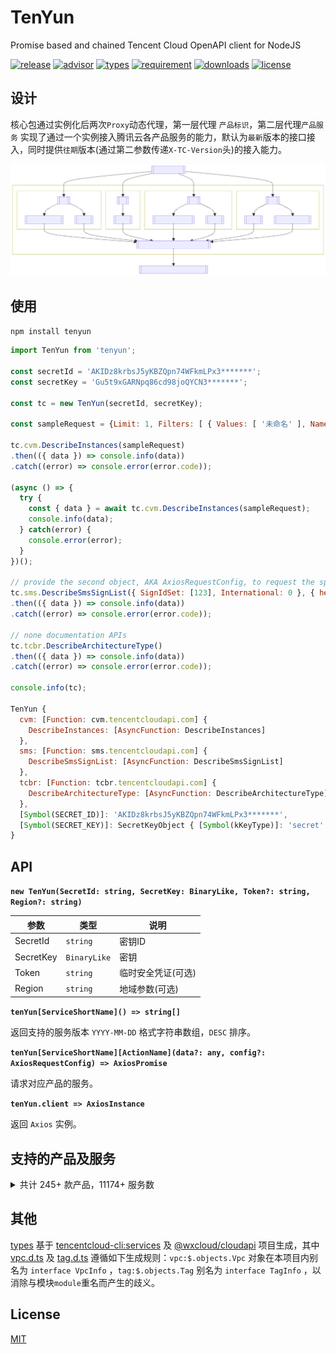 # TenYun

Promise based and chained Tencent Cloud OpenAPI client for NodeJS

[![release](https://img.shields.io/npm/v/tenyun)](https://github.com/TheNorthMemory/tenyun/releases)
[![advisor](https://snyk.io/advisor/npm-package/tenyun/badge.svg)](https://snyk.io/advisor/npm-package/tenyun)
[![types](https://img.shields.io/badge/types-included-blue)](https://www.npmjs.com/package/tenyun)
[![requirement](https://img.shields.io/node/v/tenyun)](https://www.npmjs.com/package/tenyun)
[![downloads](https://img.shields.io/npm/dm/tenyun)](https://www.npmjs.com/package/tenyun)
[![license](https://img.shields.io/npm/l/tenyun)](https://www.npmjs.com/package/tenyun)

## 设计

核心包通过实例化后两次`Proxy`动态代理，第一层代理 `产品标识`，第二层代理`产品服务` 实现了通过一个实例接入腾讯云各产品服务的能力，默认为`最新`版本的接口接入，同时提供`往期`版本(通过第二参数传递`X-TC-Version`头)的接入能力。

[![SDK FlowChart](./.github/sdk-flowchart.svg)](./.github/sdk-flowchart.mmd)

## 使用

`npm install tenyun`

```js
import TenYun from 'tenyun';

const secretId = 'AKIDz8krbsJ5yKBZQpn74WFkmLPx3*******';
const secretKey = 'Gu5t9xGARNpq86cd98joQYCN3*******';

const tc = new TenYun(secretId, secretKey);

const sampleRequest = {Limit: 1, Filters: [ { Values: [ '未命名' ], Name: 'instance-name' } ]};

tc.cvm.DescribeInstances(sampleRequest)
.then(({ data }) => console.info(data))
.catch((error) => console.error(error.code));

(async () => {
  try {
    const { data } = await tc.cvm.DescribeInstances(sampleRequest);
    console.info(data);
  } catch(error) {
    console.error(error);
  }
})();

// provide the second object, AKA AxiosRequestConfig, to request the specific `X-TC-Version` API
tc.sms.DescribeSmsSignList({ SignIdSet: [123], International: 0 }, { headers: { 'X-TC-Version': '2019-07-11' } })
.then(({ data }) => console.info(data))
.catch((error) => console.error(error.code));

// none documentation APIs
tc.tcbr.DescribeArchitectureType()
.then(({ data }) => console.info(data))
.catch((error) => console.error(error.code));

console.info(tc);

TenYun {
  cvm: [Function: cvm.tencentcloudapi.com] {
    DescribeInstances: [AsyncFunction: DescribeInstances]
  },
  sms: [Function: sms.tencentcloudapi.com] {
    DescribeSmsSignList: [AsyncFunction: DescribeSmsSignList]
  },
  tcbr: [Function: tcbr.tencentcloudapi.com] {
    DescribeArchitectureType: [AsyncFunction: DescribeArchitectureType]
  },
  [Symbol(SECRET_ID)]: 'AKIDz8krbsJ5yKBZQpn74WFkmLPx3*******',
  [Symbol(SECRET_KEY)]: SecretKeyObject { [Symbol(kKeyType)]: 'secret' }
}
```

## API

**`new TenYun(SecretId: string, SecretKey: BinaryLike, Token?: string, Region?: string)`**

| 参数 | 类型 | 说明 |
| --- | --- | --- |
| SecretId | <code>string</code> | 密钥ID |
| SecretKey | <code>BinaryLike</code> | 密钥 |
| Token | <code>string</code> | 临时安全凭证(可选) |
| Region | <code>string</code> | 地域参数(可选) |

**`tenYun[ServiceShortName]() => string[]`**

返回支持的服务版本 `YYYY-MM-DD` 格式字符串数组，`DESC` 排序。

**`tenYun[ServiceShortName][ActionName](data?: any, config?: AxiosRequestConfig) => AxiosPromise`**

请求对应产品的服务。

**`tenYun.client => AxiosInstance`**

返回 `Axios` 实例。


## 支持的产品及服务

<details><summary>共计 245+ 款产品，11174+ 服务数</summary>

产品标识 | 产品说明 | 最新版本(数) | 历史版本(数)
--- | --- | --- | ---
aa | [活动防刷](https://cloud.tencent.com/document/product/1189) | 2020-02-24(1) |
aai |  | 2018-05-22(4) |
acp | [应用合规平台](https://cloud.tencent.com/document/product/1553) | 2022-01-05(8) |
advisor | [云顾问](https://cloud.tencent.com/document/product/1264) | 2020-07-21(2) |
af | [借贷反欺诈](https://cloud.tencent.com/document/product/668) | 2020-02-26(3) |
afc | [定制建模](https://cloud.tencent.com/document/product/1029) | 2020-02-26(3) |
aiart | [大模型图像创作引擎](https://cloud.tencent.com/document/product/1668) | 2022-12-29(4) |
ame | [正版曲库直通车](https://cloud.tencent.com/document/product/1155) | 2019-09-16(31) |
ams | [音频内容安全](https://cloud.tencent.com/document/product/1219) | 2020-12-29(5) | 2020-06-08(7) |
anicloud | [动效素材服务](https://cloud.tencent.com/document/product/1641) | 2022-09-23(3) |
antiddos | [T-Sec-DDoS防护(Anti-DDoS)](https://cloud.tencent.com/document/product/1021) | 2020-03-09(96) |
apcas | [汽车精准获客服务](https://cloud.tencent.com/document/product/1244) | 2020-11-27(7) |
ape | [正版图库直通车](https://cloud.tencent.com/document/product/1181) | 2020-05-13(8) |
api | [云 API](https://cloud.tencent.com/document/product/1278) | 2020-11-06(3) |
apigateway | [API 网关](https://cloud.tencent.com/document/product/628) | 2018-08-08(96) |
apm | [应用性能监控](https://cloud.tencent.com/document/product/1463) | 2021-06-22(9) |
asr | [语音识别](https://cloud.tencent.com/document/product/1093) | 2019-06-14(26) |
asw | [应用与服务编排工作流](https://cloud.tencent.com/document/product/1272) | 2020-07-22(9) |
as | [弹性伸缩](https://cloud.tencent.com/document/product/377) | 2018-04-19(57) |
ba | [ICP备案](https://cloud.tencent.com/document/product/243) | 2020-07-20(3) |
batch | [批量计算](https://cloud.tencent.com/document/product/599) | 2017-03-12(31) |
bda | [人体分析](https://cloud.tencent.com/document/product/1208) | 2020-03-24(18) |
bi | [商业智能分析 BI](https://cloud.tencent.com/document/product/590) | 2022-01-05(22) |
billing | [费用中心](https://cloud.tencent.com/document/product/555) | 2018-07-09(45) |
bizlive | 商业直播 | 2019-03-13(6) |
bm | [黑石物理服务器CPM](https://cloud.tencent.com/document/product/386) | 2018-04-23(53) |
bma | [品牌经营管家](https://cloud.tencent.com/document/product/1296) | 2022-11-15(11) | 2021-06-24(28) |
bmeip | [黑石弹性公网IP](https://cloud.tencent.com/document/product/1028) | 2018-06-25(20) |
bmlb | [黑石负载均衡](https://cloud.tencent.com/document/product/1027) | 2018-06-25(49) |
bmvpc | [黑石私有网络](https://cloud.tencent.com/document/product/1024) | 2018-06-25(61) |
bpaas | [商业流程服务](https://cloud.tencent.com/document/product/1083) | 2018-12-17(2) |
bri | [业务风险情报](https://cloud.tencent.com/document/product/1064) | 2019-03-28(1) |
bsca | [二进制软件成分分析](https://cloud.tencent.com/document/product/1483) | 2021-08-11(7) |
btoe | [区块链可信取证](https://cloud.tencent.com/document/product/1259) | 2021-05-14(13) | 2021-03-03(12) |
cam | [访问管理](https://cloud.tencent.com/document/product/598) | 2019-01-16(87) |
captcha | [验证码](https://cloud.tencent.com/document/product/1110) | 2019-07-22(18) |
car | [应用云渲染](https://cloud.tencent.com/document/product/1547) | 2022-01-10(6) |
cat | [云拨测](https://cloud.tencent.com/document/product/280) | 2018-04-09(12) |
cbs | [云硬盘](https://cloud.tencent.com/document/product/362) | 2017-03-12(41) |
ccc | [云联络中心](https://cloud.tencent.com/document/product/679) | 2020-02-10(56) |
cdb | [云数据库 MySQL](https://cloud.tencent.com/document/product/236) | 2017-03-20(159) |
cdc | [本地专用集群](https://cloud.tencent.com/document/product/1346) | 2020-12-14(21) |
cdn | [内容分发网络 CDN](https://cloud.tencent.com/document/product/228) | 2018-06-06(81+3) |
cds | [T-Sec-数据安全审计（DSA）](https://cloud.tencent.com/document/product/856) | 2018-04-20(6) |
cdwch | [云数据仓库 ClickHouse](https://cloud.tencent.com/document/product/1299) | 2020-09-15(27) |
cdwdoris | [腾讯云数据仓库 TCHouse-D](https://cloud.tencent.com/document/product/1387) | 2021-12-28(17) |
cdwpg | [云数据仓库 PostgreSQL](https://cloud.tencent.com/document/product/878) | 2020-12-30(8) |
cfg | [混沌演练平台](https://cloud.tencent.com/document/product/1500) | 2021-08-20(12) |
cfs | [文件存储](https://cloud.tencent.com/document/product/582) | 2019-07-19(43) |
cfw | [云防火墙](https://cloud.tencent.com/document/product/1132) | 2019-09-04(113) |
chdfs | [云 HDFS](https://cloud.tencent.com/document/product/1105) | 2020-11-12(29) | 2019-07-18(26) |
ciam | [账号风控平台](https://cloud.tencent.com/document/product/1441) | 2022-03-31(23) |
cii | [智能保险助手](https://cloud.tencent.com/document/product/1368) | 2021-04-08(13) | 2020-12-10(3) |
cim |  | 2019-03-18(1) |
cis |  | 2018-04-08(7) |
ckafka | [消息队列 CKafka 版](https://cloud.tencent.com/document/product/597) | 2019-08-19(83) |
clb | [负载均衡](https://cloud.tencent.com/document/product/214) | 2018-03-17(86) |
cloudaudit | [操作审计](https://cloud.tencent.com/document/product/629) | 2019-03-19(19) |
cloudhsm | [云加密机](https://cloud.tencent.com/document/product/639) | 2019-11-12(14) |
cloudstudio | [Cloud Studio（云端 IDE）](https://cloud.tencent.com/document/product/1039) | 2023-05-08(9) |
cls | [日志服务](https://cloud.tencent.com/document/product/614) | 2020-10-16(92) |
cme | [多媒体创作引擎](https://cloud.tencent.com/document/product/1156) | 2019-10-29(50) |
cmq | [消息队列 CMQ](https://cloud.tencent.com/document/product/406) | 2019-03-04(17) |
cms | 内容安全 | 2019-03-21(6) |
config | [配置审计](https://cloud.tencent.com/document/product/1579) | 2022-08-02(3) |
cpdp | [企业收付平台](https://cloud.tencent.com/document/product/1122) | 2019-08-20(219) |
cr | [金融联络机器人](https://cloud.tencent.com/document/product/656) | 2018-03-21(28) |
csip | [云安全一体化平台](https://cloud.tencent.com/document/product/664) | 2022-11-21(38) |
csxg | [5G入云服务](https://cloud.tencent.com/document/product/1687) | 2023-03-03(5) |
cvm | [云服务器](https://cloud.tencent.com/document/product/213) | 2017-03-12(97) |
cwp | [主机安全](https://cloud.tencent.com/document/product/296) | 2018-02-28(518) |
cws | 漏洞扫描服务 | 2018-03-12(19) |
cynosdb | [TDSQL-C MySQL 版](https://cloud.tencent.com/document/product/1003) | 2019-01-07(134) |
dasb | [T-Sec-堡垒机（BH）](https://cloud.tencent.com/document/product/1025) | 2019-10-18(56) |
dataintegration | [数据接入平台](https://cloud.tencent.com/document/product/1591) | 2022-06-13(1) |
dayu | [DDoS 高防包](https://cloud.tencent.com/document/product/1021) | 2018-07-09(112) |
dbbrain | [数据库智能管家 DBbrain](https://cloud.tencent.com/document/product/1130) | 2021-05-27(61) | 2019-10-16(27) |
dbdc | [云数据库独享集群](https://cloud.tencent.com/document/product/1322) | 2020-10-29(6) |
dc | [专线接入](https://cloud.tencent.com/document/product/216) | 2018-04-10(21) |
dcdb | [TDSQL MySQL 版](https://cloud.tencent.com/document/product/557) | 2018-04-11(73) |
dlc | [数据湖计算 DLC](https://cloud.tencent.com/document/product/1342) | 2021-01-25(124) |
dnspod | [DNSPod](https://cloud.tencent.com/document/product/1427) | 2021-03-23(73) |
domain | [域名注册](https://cloud.tencent.com/document/product/242) | 2018-08-08(38) |
drm | [数字版权管理](https://cloud.tencent.com/document/product/1000) | 2018-11-15(11) |
ds | [文档服务](https://cloud.tencent.com/document/product/869) | 2018-05-23(12) |
dsgc | [数据安全治理中心](https://cloud.tencent.com/document/product/1087) | 2019-07-23(148) |
dtf | [分布式事务](https://cloud.tencent.com/document/product/1224) | 2020-05-06(1) |
dts | [数据传输服务](https://cloud.tencent.com/document/product/571) | 2021-12-06(71) | 2018-03-30(23) |
eb | [事件总线](https://cloud.tencent.com/document/product/1359) | 2021-04-16(32) |
ecc | [英文作文批改](https://cloud.tencent.com/document/product/1076) | 2018-12-13(4) |
ecdn | [全站加速网络](https://cloud.tencent.com/document/product/570) | 2019-10-12(16) |
ecm | [边缘计算机器](https://cloud.tencent.com/document/product/1108) | 2019-07-19(139) |
eiam | [数字身份管控平台（员工版）](https://cloud.tencent.com/document/product/1442) | 2021-04-20(42) |
eis | [数据连接器](https://cloud.tencent.com/document/product/1270) | 2021-06-01(5) | 2020-07-15(3) |
emr | [弹性 MapReduce](https://cloud.tencent.com/document/product/589) | 2019-01-03(41) |
es | [Elasticsearch Service](https://cloud.tencent.com/document/product/845) | 2018-04-16(53) |
ess | [腾讯电子签企业版](https://cloud.tencent.com/document/product/1323) | 2020-11-11(75) |
essbasic | [腾讯电子签（基础版）](https://cloud.tencent.com/document/product/1420) | 2021-05-26(73) | 2020-12-22(53) |
facefusion | [人脸融合](https://cloud.tencent.com/document/product/670) | 2022-09-27(2) | 2018-12-01(3) |
faceid | [人脸核身](https://cloud.tencent.com/document/product/1007) | 2018-03-01(37) |
fmu | [人脸试妆](https://cloud.tencent.com/document/product/1172) | 2019-12-13(10) |
ft | [人像变换](https://cloud.tencent.com/document/product/1202) | 2020-03-04(6) |
gaap | [全球应用加速](https://cloud.tencent.com/document/product/608) | 2018-05-29(103) |
gme | [游戏多媒体引擎](https://cloud.tencent.com/document/product/607) | 2018-07-11(28) |
goosefs | [数据加速器 GooseFS](https://cloud.tencent.com/document/product/1424) | 2022-05-19(20) |
gpm | [游戏玩家匹配](https://cloud.tencent.com/document/product/1294) | 2020-08-20(18) |
gs | [云游戏](https://cloud.tencent.com/document/product/1162) | 2019-11-18(9) |
gse | [游戏服务器伸缩](https://cloud.tencent.com/document/product/1165) | 2019-11-12(74) |
habo |  | 2018-12-03(2) |
hai | [高性能应用服务](https://cloud.tencent.com/document/product/1721) | 2023-08-12(11) |
hasim | [高可用物联网卡](https://cloud.tencent.com/document/product/1482) | 2021-07-16(22) |
hcm | [数学作业批改](https://cloud.tencent.com/document/product/1004) | 2018-11-06(1) |
hunyuan | [腾讯混元大模型](https://cloud.tencent.com/document/product/1729) | 2023-09-01(4) |
iai | [人脸识别](https://cloud.tencent.com/document/product/867) | 2020-03-03(35) | 2018-03-01(33) |
ic | [图片瘦身](https://cloud.tencent.com/document/product/636) | 2019-03-07(9) |
icr | [对话机器人](https://cloud.tencent.com/document/product/1268) | 2021-10-14(1) |
ie | [智能编辑](https://cloud.tencent.com/document/product/1186) | 2020-03-04(10) |
iecp | [物联网边缘计算平台](https://cloud.tencent.com/document/product/1118) | 2021-09-14(102) |
iir | [智能识图](https://cloud.tencent.com/document/product/1217) | 2020-04-17(1) |
ims | [图片内容安全](https://cloud.tencent.com/document/product/1125) | 2020-12-29(2) | 2020-07-13(1) |
ioa | [iOA 零信任安全管理系统](https://cloud.tencent.com/document/product/1092) | 2022-06-01(1) |
iot | [加速物联网套件](https://cloud.tencent.com/document/product/568) | 2018-01-23(45) |
iotcloud | [物联网通信](https://cloud.tencent.com/document/product/634) | 2021-04-08(73) | 2018-06-14(69) |
iotexplorer | [物联网开发平台](https://cloud.tencent.com/document/product/1081) | 2019-04-23(116) |
iottid | [物联网设备身份认证](https://cloud.tencent.com/document/product/1086) | 2019-04-11(9) |
iotvideo | [物联网智能视频服务](https://cloud.tencent.com/document/product/1131) | 2021-11-25(102) | 2020-12-15(79)<br/>2019-11-26(66) |
iotvideoindustry | [物联网智能视频服务（行业版）](https://cloud.tencent.com/document/product/1361) | 2020-12-01(104) |
irp | [智能推荐平台](https://cloud.tencent.com/document/product/1541) | 2022-08-05(7) | 2022-03-24(4) |
iss | [智能视图计算平台](https://cloud.tencent.com/document/product/1344) | 2023-05-17(82) |
ivld | [媒体智能标签](https://cloud.tencent.com/document/product/1509) | 2021-09-03(25) |
keewidb | [云数据库 KeeWiDB](https://cloud.tencent.com/document/product/1520) | 2022-03-08(38) |
kms | [密钥管理系统](https://cloud.tencent.com/document/product/573) | 2019-01-18(53) |
lcic | [实时互动-教育版](https://cloud.tencent.com/document/product/1639) | 2022-08-17(60) |
lighthouse | [轻量应用服务器](https://cloud.tencent.com/document/product/1207) | 2020-03-24(109) |
live | [云直播CSS](https://cloud.tencent.com/document/product/267) | 2018-08-01(154) |
lowcode | [云开发低码](https://cloud.tencent.com/document/product/1301) | 2021-01-08(1) |
lp | [登录保护](https://cloud.tencent.com/document/product/1190) | 2020-02-24(1) |
mall | [商场客留大数据](https://cloud.tencent.com/document/product/1707) | 2023-05-18(1) |
mariadb | [云数据库 MariaDB](https://cloud.tencent.com/document/product/237) | 2017-03-12(72) |
market | [云市场](https://cloud.tencent.com/document/product/306) | 2019-10-10(2) |
memcached | [云数据库Memcached](https://cloud.tencent.com/document/product/241) | 2019-03-18(1) |
mgobe | [游戏联机对战引擎](https://cloud.tencent.com/document/product/1038) | 2020-10-14(7) | 2019-09-29(1) |
mmps | [小程序安全](https://cloud.tencent.com/document/product/1223) | 2020-07-10(15) |
mna | [多网聚合加速](https://cloud.tencent.com/document/product/1385) | 2021-01-19(23) |
mongodb | [云数据库 MongoDB](https://cloud.tencent.com/document/product/240) | 2019-07-25(38) | 2018-04-08(13) |
monitor | [腾讯云可观测平台](https://cloud.tencent.com/document/product/248) | 2018-07-24(158) |
mps | [媒体处理](https://cloud.tencent.com/document/product/862) | 2019-06-12(100) |
mrs | [医疗报告结构化](https://cloud.tencent.com/document/product/1314) | 2020-09-10(10) |
ms | [移动应用安全](https://cloud.tencent.com/document/product/283) | 2018-04-08(23) |
msp | [迁移服务平台](https://cloud.tencent.com/document/product/659) | 2018-03-19(7) |
mvj | 营销价值判断 | 2019-09-26(1) |
nlp | [NLP 服务](https://cloud.tencent.com/document/product/271) | 2019-04-08(12) |
npp | 号码保护 | 2019-08-23(8) |
oceanus | [流计算 Oceanus](https://cloud.tencent.com/document/product/849) | 2019-04-22(38) |
ocr | [文字识别](https://cloud.tencent.com/document/product/866) | 2018-11-19(84) |
omics | [腾讯健康组学平台](https://cloud.tencent.com/document/product/1643) | 2022-11-28(20) |
open | 腾讯云 OAuth | 2018-12-25(2) |
organization | [集团账号管理](https://cloud.tencent.com/document/product/850) | 2021-03-31(47) | 2018-12-25(20) |
partners | [渠道合作伙伴](https://cloud.tencent.com/document/product/563) | 2018-03-21(19) |
pds | [私域安全](https://cloud.tencent.com/document/product/1473) | 2021-07-01(2) |
postgres | [云数据库 PostgreSQL](https://cloud.tencent.com/document/product/409) | 2017-03-12(90) |
privatedns | [私有域解析 Private DNS](https://cloud.tencent.com/document/product/1338) | 2020-10-28(25) |
pts | [云压测](https://cloud.tencent.com/document/product/1484) | 2021-07-28(48) |
rce | [全栈式风控引擎](https://cloud.tencent.com/document/product/1343) | 2020-11-03(3) |
redis | [云数据库Redis](https://cloud.tencent.com/document/product/239) | 2018-04-12(97) |
region | [地域管理系统](https://cloud.tencent.com/document/product/1596) | 2022-06-27(3) |
rkp | [风险探针](https://cloud.tencent.com/document/product/1169) | 2019-12-09(3) |
rp | [注册保护](https://cloud.tencent.com/document/product/1191) | 2020-02-24(1) |
rum | [前端性能监控](https://cloud.tencent.com/document/product/1464) | 2021-06-22(54) |
scf | [云函数](https://cloud.tencent.com/document/product/583) | 2018-04-16(46+7) |
ses | [邮件推送](https://cloud.tencent.com/document/product/1288) | 2020-10-02(27) |
smh | [智能媒资托管](https://cloud.tencent.com/document/product/1339) | 2021-07-12(10) |
smop | [腾讯安心用户运营平台](https://cloud.tencent.com/document/product/1310) | 2020-12-03(1) |
smpn | [营销号码安全](https://cloud.tencent.com/document/product/1127) | 2019-08-22(5) |
sms | [短信](https://cloud.tencent.com/document/product/382) | 2021-01-11(18) | 2019-07-11(16) |
soe | [智聆口语评测](https://cloud.tencent.com/document/product/884) | 2018-07-24(4) |
solar | 智汇零售 | 2018-10-11(17) |
sqlserver | [云数据库 SQL Server](https://cloud.tencent.com/document/product/238) | 2018-03-28(145) |
ssa | [安全运营中心](https://cloud.tencent.com/document/product/664) | 2018-06-08(23) |
ssl | [SSL 证书](https://cloud.tencent.com/document/product/400) | 2019-12-05(56) |
sslpod | [证书监控 SSLPod](https://cloud.tencent.com/document/product/1084) | 2019-06-05(10) |
ssm | [凭据管理系统](https://cloud.tencent.com/document/product/1140) | 2019-09-23(24) |
sts | [安全凭证服务](https://cloud.tencent.com/document/product/1312) | 2018-08-13(6) |
svp | [节省计划](https://cloud.tencent.com/document/product/1761) | 2024-01-25(1) |
taf | [流量反欺诈](https://cloud.tencent.com/document/product/1031) | 2020-02-10(4) |
tag | [标签](https://cloud.tencent.com/document/product/651) | 2018-08-13(31) |
tan | [碳引擎](https://cloud.tencent.com/document/product/1498) | 2022-04-20(1) |
tat | [自动化助手](https://cloud.tencent.com/document/product/1340) | 2020-10-28(28) |
tav | 文件检测 | 2019-01-18(4) |
tbaas | [腾讯云区块链服务平台 TBaaS](https://cloud.tencent.com/document/product/663) | 2018-04-16(25) |
tbm |  | 2018-01-29(9) |
tbp | [腾讯智能对话平台](https://cloud.tencent.com/document/product/1060) | 2019-06-27(2) | 2019-03-11(4) |
tcaplusdb | [游戏数据库 TcaplusDB](https://cloud.tencent.com/document/product/596) | 2019-08-23(53) |
tcb | [云开发 CloudBase](https://cloud.tencent.com/document/product/876) | 2018-06-08(89+195) |
tcbr | [云托管 CloudBase Run](https://cloud.tencent.com/document/product/1243) | 2022-02-17(10+10) |
tcex | [腾讯云释义](https://cloud.tencent.com/document/product/1266) | 2020-07-27(2) |
tchd | [腾讯云健康看板](https://cloud.tencent.com/document/product/1688) | 2023-03-06(1) |
tci | 腾讯智学课堂分析 | 2019-03-18(41) |
tcm | [服务网格](https://cloud.tencent.com/document/product/1261) | 2021-04-13(12) |
tcr | [容器镜像服务](https://cloud.tencent.com/document/product/1141) | 2019-09-24(110) |
tcss | [容器安全服务](https://cloud.tencent.com/document/product/1285) | 2020-11-01(337) |
tdcpg | [TDSQL-C PostgreSQL 版](https://cloud.tencent.com/document/product/1556) | 2021-11-18(25) |
tdid | [分布式身份](https://cloud.tencent.com/document/product/1439) | 2021-05-19(18) |
tdmq | [消息队列 TDMQ](https://cloud.tencent.com/document/product/1179) | 2020-02-17(130) |
tds | [设备安全](https://cloud.tencent.com/document/product/1628) | 2022-08-01(4) |
tem | [弹性微服务](https://cloud.tencent.com/document/product/1371) | 2021-07-01(50) | 2020-12-21(17) |
teo | [边缘安全加速平台](https://cloud.tencent.com/document/product/1552) | 2022-09-01(95) | 2022-01-06(5) |
thpc | [高性能计算平台](https://cloud.tencent.com/document/product/1527) | 2023-03-21(17) | 2022-04-01(16)<br/>2021-11-09(4) |
tia | [智能钛机器学习](https://cloud.tencent.com/document/product/851) | 2018-02-26(10) |
tic | [资源编排 TIC](https://cloud.tencent.com/document/product/1213) | 2020-11-17(13) |
ticm | [智能鉴黄](https://cloud.tencent.com/document/product/864) | 2018-11-27(3) |
tics | [威胁情报云查服务](https://cloud.tencent.com/document/product/1013) | 2018-11-15(4) |
tiems | [腾讯云 TI 平台 TI-EMS](https://cloud.tencent.com/document/product/1120) | 2019-04-16(25) |
tiia | [图像分析](https://cloud.tencent.com/document/product/865) | 2019-05-29(23) |
tione | [TI-ONE 训练平台](https://cloud.tencent.com/document/product/851) | 2021-11-11(76) | 2019-10-22(23) |
tiw | [互动白板](https://cloud.tencent.com/document/product/1137) | 2019-09-19(60) |
tke | [容器服务](https://cloud.tencent.com/document/product/457) | 2022-05-01(2) | 2018-05-25(218) |
tkgdq | [腾讯知识图谱数据查询](https://cloud.tencent.com/document/product/1072) | 2019-04-11(3) |
tms | [文本内容安全](https://cloud.tencent.com/document/product/1124) | 2020-12-29(2) | 2020-07-13(4) |
tmt | [机器翻译](https://cloud.tencent.com/document/product/551) | 2018-03-21(7) |
tourism | [文旅客情大数据](https://cloud.tencent.com/document/product/1684) | 2023-02-15(1) |
trdp | [流量风险决策平台](https://cloud.tencent.com/document/product/1604) | 2022-07-26(1) |
trocket | [消息队列 RocketMQ 版](https://cloud.tencent.com/document/product/1493) | 2023-03-08(47) |
trp | [T-Sec-安心平台(RP)](https://cloud.tencent.com/document/product/1458) | 2021-05-15(53) |
trro | [远程实时操控](https://cloud.tencent.com/document/product/1584) | 2022-03-25(23) |
trtc | [实时音视频](https://cloud.tencent.com/document/product/647) | 2019-07-22(46) |
tse | [微服务引擎](https://cloud.tencent.com/document/product/1364) | 2020-12-07(111) |
tsf | [微服务平台 TSF](https://cloud.tencent.com/document/product/649) | 2018-03-26(219) |
tsw | [微服务观测平台 TSW](https://cloud.tencent.com/document/product/1311) | 2021-04-12(3) | 2020-09-24(1) |
tts | [语音合成](https://cloud.tencent.com/document/product/1073) | 2019-08-23(3) |
ump | [客流数字化平台](https://cloud.tencent.com/document/product/1320) | 2020-09-18(17) |
vm | [视频内容安全](https://cloud.tencent.com/document/product/1265) | 2021-09-22(4) | 2020-12-29(4)<br/>2020-07-09(5) |
vms | [语音消息](https://cloud.tencent.com/document/product/1128) | 2020-09-02(2) |
vod | [云点播](https://cloud.tencent.com/document/product/266) | 2018-07-17(177) |
vpc | [私有网络](https://cloud.tencent.com/document/product/215) | 2017-03-12(316) |
vrs | [声音复刻](https://cloud.tencent.com/document/product/1283) | 2020-08-24(7) |
waf | [Web 应用防火墙](https://cloud.tencent.com/document/product/627) | 2018-01-25(133) |
wav | [企业微信汽车行业版](https://cloud.tencent.com/document/product/1318) | 2021-01-29(26) |
wedata | [数据开发治理平台 WeData](https://cloud.tencent.com/document/product/1267) | 2021-08-20(318) |
weilingwith | [微瓴同业开放平台](https://cloud.tencent.com/document/product/1693) | 2023-04-27(64) |
wss | SSL证书管理服务 | 2018-04-26(3) |
yinsuda | [音速达直播音乐版权引擎](https://cloud.tencent.com/document/product/1592) | 2022-05-27(20) |
youmall |  | 2018-02-28(31) |
yunjing | 主机安全 | 2018-02-28(100) |
yunsou | [腾讯云搜TCS](https://cloud.tencent.com/document/product/270) | 2019-11-15(2) | 2018-05-04(2) |

</details>

## 其他

[types](./types/) 基于 [tencentcloud-cli:services](https://github.com/TencentCloud/tencentcloud-cli/tree/master/tccli/services) 及 [@wxcloud/cloudapi](https://www.npmjs.com/package/@wxcloud/cloudapi) 项目生成，其中 [vpc.d.ts](./types/vpc.d.ts) 及 [tag.d.ts](./types/tag.d.ts) 遵循如下生成规则：`vpc:$.objects.Vpc` 对象在本项目内别名为 `interface VpcInfo` ，`tag:$.objects.Tag` 别名为 `interface TagInfo` ，以消除与模块`module`重名而产生的歧义。

## License

[MIT](LICENSE)
